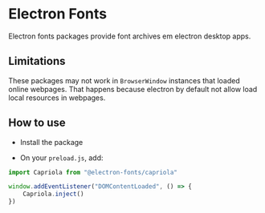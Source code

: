 # Electron Fonts

Electron fonts packages provide font archives em electron desktop apps.

## Limitations

These packages may not work in `BrowserWindow` instances that loaded online webpages. That happens because electron by default not allow load local resources in webpages.

## How to use

* Install the package

* On your `preload.js`, add:

```ts
import Capriola from "@electron-fonts/capriola"

window.addEventListener("DOMContentLoaded", () => {
    Capriola.inject()
})
```